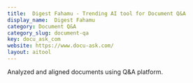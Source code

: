```yaml
---
title:  Digest Fahamu - Trending AI tool for Document Q&A
display_name:  Digest Fahamu
category: Document Q&A
category_slug: document-qa
key: docu_ask_com
website: https://www.docu-ask.com/
layout: aitool
---
```


Analyzed and aligned documents using Q&A platform.
